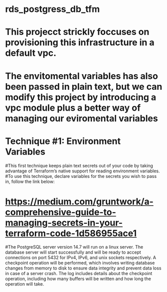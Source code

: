 # rds_postgress_db_tfm
# This projecct strickly foccuses on provisioning this infrastructure in a default vpc. 
# The envitomental variables has also been passed in plain text, but we can modify this project by introducing a vpc module plus a better way of managing our eviromental variables 
# Technique #1: Environment Variables
#This first technique keeps plain text secrets out of your code by taking advantage of Terraform’s native support for reading environment variables.
#To use this technique, declare variables for the secrets you wish to pass in, follow the link below:
# https://medium.com/gruntwork/a-comprehensive-guide-to-managing-secrets-in-your-terraform-code-1d586955ace1

#The PostgreSQL server version 14.7 will run on a linux server. The database server will start successfully and will be ready to accept connections on port 5432 for IPv4, IPv6, and unix sockets respectively. A checkpoint operation will be performed, which involves writing database changes from memory to disk to ensure data integrity and prevent data loss in case of a server crash. The log includes details about the checkpoint operation, including how many buffers will be written and how long the operation will take.
#
#
#
#
#
#
#
#
#
#
#
#





